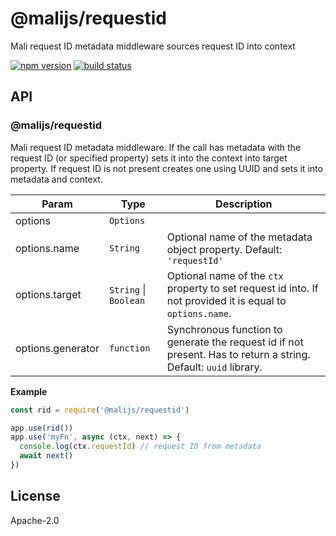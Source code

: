 # @malijs/requestid

Mali request ID metadata middleware sources request ID into context

[![npm version](https://img.shields.io/npm/v/@malijs/requestid.svg?style=flat-square)](https://www.npmjs.com/package/@malijs/requestid)
[![build status](https://img.shields.io/travis/malijs/requestid/master.svg?style=flat-square)](https://travis-ci.org/malijs/requestid)

## API

<a name="module_@malijs/requestid"></a>

### @malijs/requestid
Mali request ID metadata middleware. If the call has metadata with the request ID
(or specified property) sets it into the context into target property. If request ID
is not present creates one using UUID and sets it into metadata and context.


| Param | Type | Description |
| --- | --- | --- |
| options | <code>Options</code> |  |
| options.name | <code>String</code> | Optional name of the metadata object property. Default: <code>'requestId'</code> |
| options.target | <code>String</code> \| <code>Boolean</code> | Optional name of the <code>ctx</code> property to set request id into.                                         If not provided it is equal to <code>options.name</code>. |
| options.generator | <code>function</code> | Synchronous function to generate the request id if not present.                                      Has to return a string. Default: <code>uuid</code> library. |

**Example**  
```js
const rid = require('@malijs/requestid')

app.use(rid())
app.use('myFn', async (ctx, next) => {
  console.log(ctx.requestId) // request ID from metadata
  await next()
})
```
## License

  Apache-2.0
